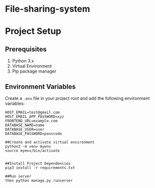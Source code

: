 # File-sharing-system



# Project Setup

## Prerequisites

1. Python 3.x
2. Virtual Environment
3. Pip package manager

## Environment Variables

Create a `.env` file in your project root and add the following environment variables:

```env
HOST_EMAIL=test@gmail.com
HOST_EMAIL_APP_PASSWORD=xyz
FRONTEND_URL=example.com
DATABASE_NAME=name
DATABASE_USER=user
DATABASE_PASSWORD=passcode

##Create and activate virtual environment
python3 -m venv myenv
source myenv/bin/activate


##Install Project Dependencies
pip3 install -r requirements.txt

##Run server
then python manage.py runserver





